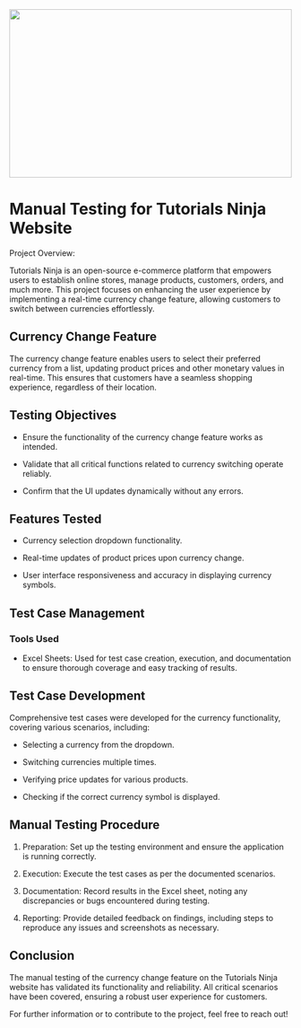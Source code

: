 <div><img src="https://leveledge.in/wp-content/uploads/2023/08/testing.gif" width="100%" height="300px"></div>

# Manual Testing for Tutorials Ninja Website

Project Overview:

Tutorials Ninja is an open-source e-commerce platform that empowers users to establish online stores, manage products, customers, orders, and much more. This project focuses on enhancing the user experience by implementing a real-time currency change feature, allowing customers to switch between currencies effortlessly.


## Currency Change Feature

The currency change feature enables users to select their preferred currency from a list, updating product prices and other monetary values in real-time. This ensures that customers have a seamless shopping experience, regardless of their location.
## Testing Objectives

- Ensure the functionality of the currency change feature works as intended.

- Validate that all critical functions related to currency switching operate reliably.

- Confirm that the UI updates dynamically without any errors.
## Features Tested


- Currency selection dropdown functionality.

- Real-time updates of product prices upon currency change.

- User interface responsiveness and accuracy in displaying currency symbols.



## Test Case Management

### Tools Used

- Excel Sheets: Used for test case creation, execution, and documentation to ensure thorough coverage and easy tracking of results.



## Test Case Development

Comprehensive test cases were developed for the currency functionality, covering various scenarios, including:

- Selecting a currency from the dropdown.

- Switching currencies multiple times.

- Verifying price updates for various products.

- Checking if the correct currency symbol is displayed.

## Manual Testing Procedure

1. Preparation: Set up the testing environment and ensure the application is running correctly.

2. Execution: Execute the test cases as per the documented scenarios.

3. Documentation: Record results in the Excel sheet, noting any discrepancies or bugs encountered during testing.

4. Reporting: Provide detailed feedback on findings, including steps to reproduce any issues and screenshots as necessary.




## Conclusion

The manual testing of the currency change feature on the Tutorials Ninja website has validated its functionality and reliability. All critical scenarios have been covered, ensuring a robust user experience for customers.


For further information or to contribute to the project, feel free to reach out!

